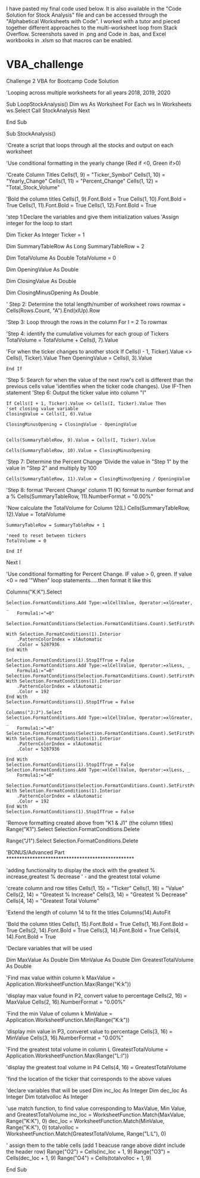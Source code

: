 I have pasted my final code used below. It is also available in the "Code Solution for Stock Analysis" file and can be accessed through the "Alphabetical Worksheets with Code". I worked with a tutor and pieced together different approaches to the multi-worksheet loop from Stack Overflow. Screenshots saved in .png and Code in .bas, and Excel workbooks in .xlsm so that macros can be enabled.


# VBA_challenge
Challenge 2 VBA for Bootcamp Code Solution


'Looping across multiple worksheets for all years 2018, 2019, 2020

Sub LoopStockAnalysis()
    Dim ws As Worksheet
    For Each ws In Worksheets
        ws.Select
        Call StockAnalysis
    Next
    
End Sub

Sub StockAnalysis()

'Create a script that loops through all the stocks and output on each worksheet


'Use conditional formatting in the yearly change (Red if <0, Green if>0)

'Create Column Titles
Cells(1, 9) = "Ticker_Symbol"
Cells(1, 10) = "Yearly_Change"
Cells(1, 11) = "Percent_Change"
Cells(1, 12) = "Total_Stock_Volume"

'Bold the column titles
Cells(1, 9).Font.Bold = True
Cells(1, 10).Font.Bold = True
Cells(1, 11).Font.Bold = True
Cells(1, 12).Font.Bold = True


'step 1:Declare the variables and give them initialization values
'Assign integer for the loop to start
    
Dim Ticker As Integer
Ticker = 1

Dim SummaryTableRow As Long
SummaryTableRow = 2

Dim TotalVolume  As Double
TotalVolume = 0

Dim OpeningValue As Double

Dim ClosingValue As Double

Dim ClosingMinusOpening As Double


' Step 2: Determine the total length/number of worksheet rows
rowmax = Cells(Rows.Count, "A").End(xlUp).Row

'Step 3: Loop through the rows in the column
    For I = 2 To rowmax


'Step 4: identify the cumulative volumes for each group of Tickers
TotalVolume = TotalVolume + Cells(I, 7).Value
           
'For when the ticker changes to another stock
    If Cells(I - 1, Ticker).Value <> Cells(I, Ticker).Value Then
    OpeningValue = Cells(I, 3).Value
    
    End If

'Step 5: Search for when the value of the next row's cell is different than the previous cells value
    'identifies when the ticker code changes). Use IF-Then statement
'Step 6: Output the ticker value into column "I"
    
    If Cells(I + 1, Ticker).Value <> Cells(I, Ticker).Value Then
    'set closing value variable
    ClosingValue = Cells(I, 6).Value
    
    ClosingMinusOpening = ClosingValue - OpeningValue
    
 
    Cells(SummaryTableRow, 9).Value = Cells(I, Ticker).Value
    
    Cells(SummaryTableRow, 10).Value = ClosingMinusOpening
    
    
'Step 7: Determine the Percent Change
'Divide the value in "Step 1" by the value in "Step 2" and multiply by 100
   
    Cells(SummaryTableRow, 11).Value = ClosingMinusOpening / OpeningValue
    
'Step 8: format  'Percent Change' column 11 (K) format to number format and a %
    Cells(SummaryTableRow, 11).NumberFormat = "0.00%"
    
'Now calculate the TotalVolume for Column 12(L)
    Cells(SummaryTableRow, 12).Value = TotalVolume
    
    SummaryTableRow = SummaryTableRow + 1

    'need to reset between tickers
    TotalVolume = 0

    End If
    
Next I
    
'Use conditional formatting for Percent Change. IF value > 0, green. If value <0 = red
'"When" loop statements.....then format it like this

   Columns("K:K").Select
   
    Selection.FormatConditions.Add Type:=xlCellValue, Operator:=xlGreater, _
        Formula1:="=0"
        
    Selection.FormatConditions(Selection.FormatConditions.Count).SetFirstPriority
    
    With Selection.FormatConditions(1).Interior
        .PatternColorIndex = xlAutomatic
        .Color = 5287936
    End With
    
    Selection.FormatConditions(1).StopIfTrue = False
    Selection.FormatConditions.Add Type:=xlCellValue, Operator:=xlLess, _
        Formula1:="=0"
    Selection.FormatConditions(Selection.FormatConditions.Count).SetFirstPriority
    With Selection.FormatConditions(1).Interior
        .PatternColorIndex = xlAutomatic
        .Color = 192
    End With
    Selection.FormatConditions(1).StopIfTrue = False
  
    Columns("J:J").Select
    Selection.FormatConditions.Add Type:=xlCellValue, Operator:=xlGreater, _
        Formula1:="=0"
    Selection.FormatConditions(Selection.FormatConditions.Count).SetFirstPriority
    With Selection.FormatConditions(1).Interior
        .PatternColorIndex = xlAutomatic
        .Color = 5287936
        
    End With
    Selection.FormatConditions(1).StopIfTrue = False
    Selection.FormatConditions.Add Type:=xlCellValue, Operator:=xlLess, _
        Formula1:="=0"
        
    Selection.FormatConditions(Selection.FormatConditions.Count).SetFirstPriority
    With Selection.FormatConditions(1).Interior
        .PatternColorIndex = xlAutomatic
        .Color = 192
    End With
    Selection.FormatConditions(1).StopIfTrue = False
  
'Remove formatting created above from  "K1 & J1" (the column titles)
Range("K1").Select
    Selection.FormatConditions.Delete
    
Range("J1").Select
    Selection.FormatConditions.Delete
    
'BONUS/Advanced Part *************************************************

'adding functionality to display the stock with the greatest % increase,greatest % decrease
' - and the greatest total volume

'create column and row titles
Cells(1, 15) = "Ticker"
Cells(1, 16) = "Value"
Cells(2, 14) = "Greatest % Increase"
Cells(3, 14) = "Greatest % Decrease"
Cells(4, 14) = "Greatest Total Volume"

'Extend the length of column 14 to fit the titles
Columns(14).AutoFit

'Bold the column titles
Cells(1, 15).Font.Bold = True
Cells(1, 16).Font.Bold = True
Cells(2, 14).Font.Bold = True
Cells(3, 14).Font.Bold = True
Cells(4, 14).Font.Bold = True



'Declare variables that will be used

Dim MaxValue As Double
Dim MinValue As Double
Dim GreatestTotalVolume As Double

'Find max value within column k
    MaxValue = Application.WorksheetFunction.Max(Range("K:k"))

'display max value found in P2, convert value to percentage
        Cells(2, 16) = MaxValue
        Cells(2, 16).NumberFormat = "0.00%"

'Find the min Value of column k
    MinValue = Application.WorksheetFunction.Min(Range("K:k"))

'display min value in P3, converet value to percentage
        Cells(3, 16) = MinValue
        Cells(3, 16).NumberFormat = "0.00%"

'Find the greatest total volume in column L
    GreatestTotalVolume = Application.WorksheetFunction.Max(Range("L:l"))

'display the greatest toal volume in P4
        Cells(4, 16) = GreatestTotalVolume

'find the location of the ticker that corresponds to the above values

'declare variables that will be used
Dim inc_loc As Integer
Dim dec_loc As Integer
Dim totalvolloc As Integer

'use match function, to find value corresponding to MaxValue, Min Value, and GreatestTotalVolume
inc_loc = WorksheetFunction.Match(MaxValue, Range("K:K"), 0)
dec_loc = WorksheetFunction.Match(MinValue, Range("K:K"), 0)
totalvolloc = WorksheetFunction.Match(GreatestTotalVolume, Range("L:L"), 0)

' assign them to the table cells (add 1 beacuse range above didnt include the header row)
Range("O2") = Cells(inc_loc + 1, 9)
Range("O3") = Cells(dec_loc + 1, 9)
Range("O4") = Cells(totalvolloc + 1, 9)


End Sub

